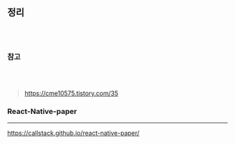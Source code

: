 ## 정리

<br>
<br>

### 참고

<br>
<br>

> https://cme10575.tistory.com/35

### React-Native-paper

---

https://callstack.github.io/react-native-paper/

<br>
<br>
